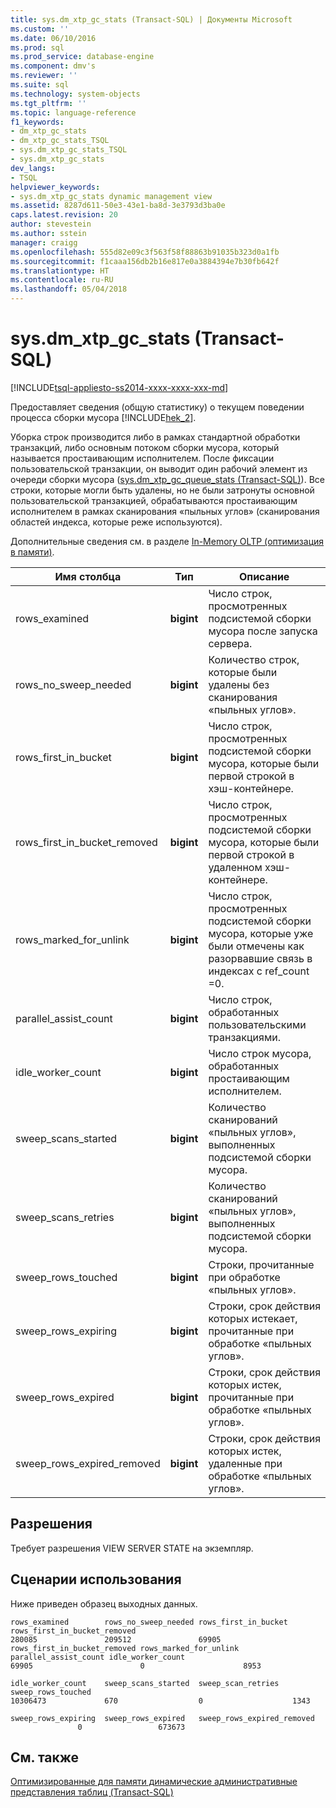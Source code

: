 ```yaml
---
title: sys.dm_xtp_gc_stats (Transact-SQL) | Документы Microsoft
ms.custom: ''
ms.date: 06/10/2016
ms.prod: sql
ms.prod_service: database-engine
ms.component: dmv's
ms.reviewer: ''
ms.suite: sql
ms.technology: system-objects
ms.tgt_pltfrm: ''
ms.topic: language-reference
f1_keywords:
- dm_xtp_gc_stats
- dm_xtp_gc_stats_TSQL
- sys.dm_xtp_gc_stats_TSQL
- sys.dm_xtp_gc_stats
dev_langs:
- TSQL
helpviewer_keywords:
- sys.dm_xtp_gc_stats dynamic management view
ms.assetid: 8287d611-50e3-43e1-ba8d-3e3793d3ba0e
caps.latest.revision: 20
author: stevestein
ms.author: sstein
manager: craigg
ms.openlocfilehash: 555d82e09c3f563f58f88863b91035b323d0a1fb
ms.sourcegitcommit: f1caaa156db2b16e817e0a3884394e7b30fb642f
ms.translationtype: HT
ms.contentlocale: ru-RU
ms.lasthandoff: 05/04/2018
---
```

# <a name="sysdmxtpgcstats-transact-sql"></a>sys.dm_xtp_gc_stats (Transact-SQL)
[!INCLUDE[tsql-appliesto-ss2014-xxxx-xxxx-xxx-md](../../includes/tsql-appliesto-ss2014-xxxx-xxxx-xxx-md.md)]

  Предоставляет сведения (общую статистику) о текущем поведении процесса сборки мусора [!INCLUDE[hek_2](../../includes/hek-2-md.md)].  
  
 Уборка строк производится либо в рамках стандартной обработки транзакций, либо основным потоком сборки мусора, который называется простаивающим исполнителем. После фиксации пользовательской транзакции, он выводит один рабочий элемент из очереди сборки мусора ([sys.dm_xtp_gc_queue_stats &#40;Transact-SQL&#41;](../../relational-databases/system-dynamic-management-views/sys-dm-xtp-gc-queue-stats-transact-sql.md)). Все строки, которые могли быть удалены, но не были затронуты основной пользовательской транзакцией, обрабатываются простаивающим исполнителем в рамках сканирования «пыльных углов» (сканирования областей индекса, которые реже используются).  
  
 Дополнительные сведения см. в разделе [In-Memory OLTP (оптимизация в памяти)](../../relational-databases/in-memory-oltp/in-memory-oltp-in-memory-optimization.md).  
  
|Имя столбца|Тип|Описание|  
|-----------------|----------|-----------------|  
|rows_examined|**bigint**|Число строк, просмотренных подсистемой сборки мусора после запуска сервера.|  
|rows_no_sweep_needed|**bigint**|Количество строк, которые были удалены без сканирования «пыльных углов».|  
|rows_first_in_bucket|**bigint**|Число строк, просмотренных подсистемой сборки мусора, которые были первой строкой в хэш-контейнере.|  
|rows_first_in_bucket_removed|**bigint**|Число строк, просмотренных подсистемой сборки мусора, которые были первой строкой в удаленном хэш-контейнере.|  
|rows_marked_for_unlink|**bigint**|Число строк, просмотренных подсистемой сборки мусора, которые уже были отмечены как разорвавшие связь в индексах с ref_count =0.|  
|parallel_assist_count|**bigint**|Число строк, обработанных пользовательскими транзакциями.|  
|idle_worker_count|**bigint**|Число строк мусора, обработанных простаивающим исполнителем.|  
|sweep_scans_started|**bigint**|Количество сканирований «пыльных углов», выполненных подсистемой сборки мусора.|  
|sweep_scans_retries|**bigint**|Количество сканирований «пыльных углов», выполненных подсистемой сборки мусора.|  
|sweep_rows_touched|**bigint**|Строки, прочитанные при обработке «пыльных углов».|  
|sweep_rows_expiring|**bigint**|Строки, срок действия которых истекает, прочитанные при обработке «пыльных углов».|  
|sweep_rows_expired|**bigint**|Строки, срок действия которых истек, прочитанные при обработке «пыльных углов».|  
|sweep_rows_expired_removed|**bigint**|Строки, срок действия которых истек, удаленные при обработке «пыльных углов».|  
  
## <a name="permissions"></a>Разрешения  
 Требует разрешения VIEW SERVER STATE на экземпляр.  
  
## <a name="usage-scenario"></a>Сценарии использования  
 Ниже приведен образец выходных данных.  
  
```  
rows_examined        rows_no_sweep_needed rows_first_in_bucket rows_first_in_bucket_removed  
280085               209512               69905  
rows_first_in_bucket_removed rows_marked_for_unlink parallel_assist_count idle_worker_count  
69905                        0                      8953  
  
idle_worker_count    sweep_scans_started  sweep_scan_retries   sweep_rows_touched  
10306473             670                  0                    1343  
  
sweep_rows_expiring  sweep_rows_expired   sweep_rows_expired_removed  
               0                 673673  
```  
  
## <a name="see-also"></a>См. также  
 [Оптимизированные для памяти динамические административные представления таблиц &#40;Transact-SQL&#41;](../../relational-databases/system-dynamic-management-views/memory-optimized-table-dynamic-management-views-transact-sql.md)  
  
  
